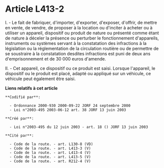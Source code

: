 # Article L413-2

I. - Le fait de fabriquer, d'importer, d'exporter, d'exposer, d'offrir, de mettre en vente, de vendre, de proposer à la
location ou d'inciter à acheter ou à utiliser un appareil, dispositif ou produit de nature ou présenté comme étant de nature
à déceler la présence ou perturber le fonctionnement d'appareils, instruments ou systèmes servant à la constatation des
infractions à la législation ou la réglementation de la circulation routière ou de permettre de se soustraire à la
constatation desdites infractions est puni de deux ans d'emprisonnement et de 30 000 euros d'amende.

II. - Cet appareil, ce dispositif ou ce produit est saisi. Lorsque l'appareil, le dispositif ou le produit est placé, adapté
ou appliqué sur un véhicule, ce véhicule peut également être saisi.

**Liens relatifs à cet article**

	**Codifié par**:

	  - Ordonnance 2000-930 2000-09-22 JORF 24 septembre 2000
	  - Loi n°2003-495 2003-06-12 art. 38 JORF 13 juin 2003

	**Créé par**:

	  - Loi n°2003-495 du 12 juin 2003 - art. 18 () JORF 13 juin 2003

	**Cité par**:

	  - Code de la route. - art. L130-8 (VD)
	  - Code de la route. - art. L413-3 (V)
	  - Code de la route. - art. L413-4 (V)
	  - Code de la route. - art. L413-5 (V)
	  - Code de la route. - art. R212-4 (V)
